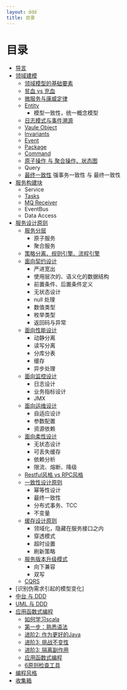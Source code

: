 ```yaml
---
layout: ddd
title: 目录
---
```


# 目录

* [导言](readme.html)
* [领域建模](about-ddd.html)
  * [领域模型的基础要素](construct-blocks.html)
  * [贫血 vs 充血](anemia.html)
  * [微服务与康威定律](microservice.html)
  * [Entity](entity.html)
    * 模型一致性，统一概念模型
  * [日志模式与事件溯源](eventsourcing.html)
  * [Vaule Object](vaule-object.md)
  * [Invariants](invariants.md)
  * [Event](event.md)
  * [Package](package.md)
  * [Command](command.md)
  * [原子操作 与 聚合操作、状态图](atomic.html)
  * Query
  * [最终一致性](consistence.html) 强事务一致性 与 最终一致性
* [服务构建块](fu-wu-gou-jian-kuai.md)
  * Service
  * [Tasks](fu-wu-gou-jian-kuai/tasks.md)
  * [MQ Receiver](fu-wu-gou-jian-kuai/mq-receiver.md)
  * EventBus
  * Data Access
* [服务设计原则](patterns.html)
  * [服务分层](layer.html)
      * 原子服务
      * 聚合服务
  * [策略分离、规则引擎、流程引擎](stratage.html)
  * [面向契约设计](dbc.html)
      * 严进宽出
      * 使用层次的、语义化的数据结构
      * 前置条件、后置条件定义
      * 无状态设计
      * null 处理
      * 数值类型
      * 枚举类型
      * 返回码与异常
  * [面向性能设计](performance.html)
      * 动静分离
      * 读写分离
      * 分库分表
      * 缓存
      * 异步处理
  * [面向监控设计](monitor.html)
      * 日志设计
      * 业务指标设计
      * JMX
  * [面向运维设计]()
      * 自适应设计
      * 参数配置
      * 资源依赖
  * [面向柔性设计](resilent.html)
      * 无状态设计
      * 可丢失缓存
      * 依赖分析
      * 限流、熔断、降级
  * [Restful风格 vs RPC风格](rest-rpc.html)
  * [一致性设计原则]()
      * 幂等性设计
      * 最终一致性
      * 分布式事务、TCC
      * 不变量
  * [缓存设计原则]()
      * 领域化，隐藏在服务接口之内
      * 穿透模式
      * 超时设置
      * 刷新策略
  * [服务版本升级模式](upgrade.html)
      * 向下兼容
      * 双写
  * [CQRS](cqrs.html)
* [识别伪需求引起的模型变化]
* [中台 与 DDD]()
* [UML 与 DDD]()
* [应用函数式编程](functional.html)
  * [如何学习scala](learn-scala.html)
  * [第一步：熟悉语法](learn-scala-1.html)
  * [进阶2: 作为更好的Java](learn-scala-2.html)
  * [进阶3: 挑战不变性](learn-scala-3.html)
  * [进阶3: 隔离副作用](learn-scala-4.html)
  * [应用函数式编程](applyfp.html)
  * [6原则检查工具](applyfp-tools.html)
* [编程风格](bian-cheng-feng-ge.md)
* [收集箱](drafts.html)
